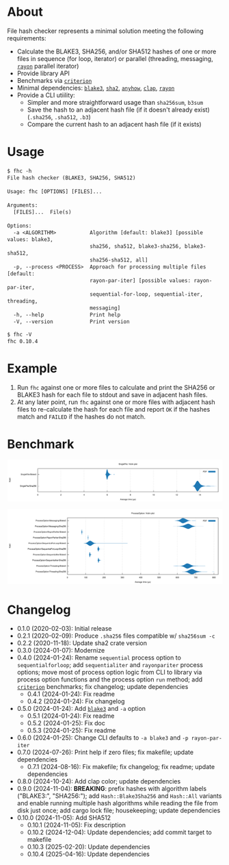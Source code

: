 # About

File hash checker represents a minimal solution meeting the following
requirements:

* Calculate the BLAKE3, SHA256, and/or SHA512 hashes of one or more files in
  sequence (for loop, iterator) or parallel (threading, messaging, [`rayon`]
  parallel iterator)
* Provide library API
* Benchmarks via [`criterion`]
* Minimal dependencies: [`blake3`], [`sha2`], [`anyhow`], [`clap`], [`rayon`]
* Provide a CLI utiility:
    * Simpler and more straightforward usage than `sha256sum`, `b3sum`
    * Save the hash to an adjacent hash file (if it doesn't already exist)
      (`.sha256`, `.sha512`, `.b3`)
    * Compare the current hash to an adjacent hash file (if it exists)

[`anyhow`]: https://crates.io/crates/anyhow
[`blake3`]: https://crates.io/crates/blake3
[`clap`]: https://crates.io/crates/clap
[`criterion`]: https://crates.io/crates/criterion
[`sha2`]: https://crates.io/crates/sha2
[`rayon`]: https://crates.io/crates/rayon

# Usage

```
$ fhc -h
File hash checker (BLAKE3, SHA256, SHA512)

Usage: fhc [OPTIONS] [FILES]...

Arguments:
  [FILES]...  File(s)

Options:
  -a <ALGORITHM>           Algorithm [default: blake3] [possible values: blake3,
                           sha256, sha512, blake3-sha256, blake3-sha512,
                           sha256-sha512, all]
  -p, --process <PROCESS>  Approach for processing multiple files [default:
                           rayon-par-iter] [possible values: rayon-par-iter,
                           sequential-for-loop, sequential-iter, threading,
                           messaging]
  -h, --help               Print help
  -V, --version            Print version
```

```
$ fhc -V
fhc 0.10.4
```

# Example

1. Run `fhc` against one or more files to calculate and print the SHA256 or
   BLAKE3 hash for each file to stdout and save in adjacent hash files.
2. At any later point, run `fhc` against one or more files with adjacent
   hash files to re-calculate the hash for each file and report `OK` if the
   hashes match and `FAILED` if the hashes do not match.

# Benchmark

![](t/violin1.svg)

![](t/violin2.svg)

# Changelog

* 0.1.0 (2020-02-03): Initial release
* 0.2.1 (2020-02-09): Produce `.sha256` files compatible w/ `sha256sum -c`
* 0.2.2 (2020-11-18): Update sha2 crate version
* 0.3.0 (2024-01-07): Modernize
* 0.4.0 (2024-01-24): Rename `sequential` process option to `sequentialforloop`; add `sequentialiter` and `rayonpariter` process options; move most of process option logic from CLI to library via process option functions and the process option `run` method; add [`criterion`] benchmarks; fix changelog; update dependencies
    * 0.4.1 (2024-01-24): Fix readme
    * 0.4.2 (2024-01-24): Fix changelog
* 0.5.0 (2024-01-24): Add [`blake3`] and `-a` option
    * 0.5.1 (2024-01-24): Fix readme
    * 0.5.2 (2024-01-25): Fix doc
    * 0.5.3 (2024-01-25): Fix readme
* 0.6.0 (2024-01-25): Change CLI defaults to `-a blake3` and `-p rayon-par-iter`
* 0.7.0 (2024-07-26): Print help if zero files; fix makefile; update dependencies
    * 0.7.1 (2024-08-16): Fix makefile; fix changelog; fix readme; update dependencies
* 0.8.0 (2024-10-24): Add clap color; update dependencies
* 0.9.0 (2024-11-04): **BREAKING**: prefix hashes with algorithm labels ("BLAKE3:", "SHA256:"); add `Hash::Blake3Sha256` and `Hash::All` variants and enable running multiple hash algorithms while reading the file from disk just once; add cargo lock file; housekeeping; update dependencies
* 0.10.0 (2024-11-05): Add SHA512
    * 0.10.1 (2024-11-05): Fix description
    * 0.10.2 (2024-12-04): Update dependencies; add commit target to makefile
    * 0.10.3 (2025-02-20): Update dependencies
    * 0.10.4 (2025-04-16): Update dependencies

[`criterion`]: https://crates.io/crates/criterion
[`blake3`]: https://crates.io/crates/blake3

